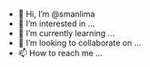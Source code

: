 - 👋 Hi, I’m @smanlima
- 👀 I’m interested in ...
- 🌱 I’m currently learning ...
- 💞️ I’m looking to collaborate on ...
- 📫 How to reach me ...

<!---
smanlima/smanlima is a ✨ special ✨ repository because its `README.md` (this file) appears on your GitHub profile.
You can click the Preview link to take a look at your changes.
--->
